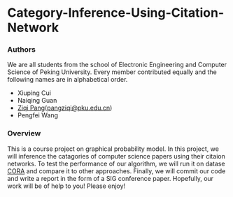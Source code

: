 # Category-Inference-Using-Citation-Network

### Authors
We are all students from the school of Electronic Engineering and Computer Science of Peking University. Every member contributed equally and the following names are in alphabetical order.
* Xiuping Cui
* Naiqing Guan
* [Ziqi Pang](https://www.linkedin.com/in/ziqi-pang-8b5992158/)(pangziqi@pku.edu.cn)
* Pengfei Wang


### Overview
This is a course project on graphical probability model. 
In this project, we will inference the catagories of computer science papers using their citaion networks. 
To test the performance of our algorithm, we will run it on datase [CORA](https://relational.fit.cvut.cz/dataset/CORA) and compare it to other approaches. 
Finally, we will commit our code and write a report in the form of a SIG conference paper. 
Hopefully, our work will be of help to you! Please enjoy!
